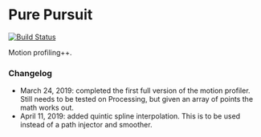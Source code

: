 # Pure Pursuit

[![Build Status](https://travis-ci.com/FRC1257/research-2020.svg?branch=PurePursuit)](https://travis-ci.com/FRC1257/research-2020)

Motion profiling++.

### Changelog

* March 24, 2019: completed the first full version of the motion profiler. Still needs to be tested on Processing, but given an array of points the math works out.
* April 11, 2019: added quintic spline interpolation. This is to be used instead of a path injector and smoother. 